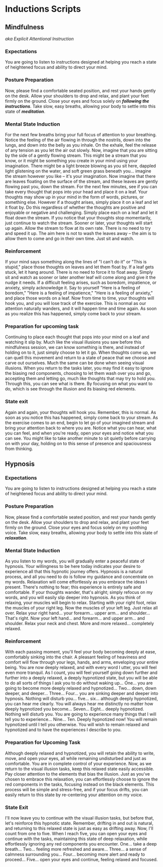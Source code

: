 # Inductions Scripts

## Mindfulness

*aka Explicit Attentional Instruction*

### Expectations

You are going to listen to instructions designed at helping you reach a state of heightened focus and ability to direct your mind.

### Posture Preparation

Now, please find a comfortable seated position, and rest your hands gently on the desk. Allow your shoulders to drop and relax, and plant your feet firmly on the ground.
Close your eyes and focus solely on ***following the instructions***.
Take slow, easy breaths, allowing your body to settle into this state of ***meditation***.

### Mental State Induction

For the next few breaths bring your full focus of attention to your breathing.
Notice the feeling of the air flowing in through the nostrils, down into the lungs, and down into the belly as you inhale.
On the exhale, feel the release of any tension as you let the air out slowly.
Now, imagine that you are sitting by the side of a gently flowing stream.
This might be a stream that you know, or it might be something you create in your mind using your imagination.
There might be a light breeze blowing as you sit here, dappled light glistening on
the water, and soft green grass beneath you... imagine the stream however you like – it's your imagination.
Now imagine that there are leaves floating on the surface of the stream, and these leaves are gently flowing past you, down the stream.
For the next few minutes, see if you can take every thought that pops into your head and place it on a leaf.
Your thoughts may show up in your mind in the form of words, pictures, or something else.
However if a thought arises, simply place it on a leaf and let it float by.
Do this regardless of whether the thoughts are positive and enjoyable or negative and challenging.
Simply place each on a leaf and let it float down the stream.
If you notice that your thoughts stop momentarily, just continue to watch the stream.
Sooner or later, your thoughts will start up again. Allow the stream to flow at its own rate.
There is no need to try and speed it up.
The aim here is not to wash the leaves away – the aim is to allow them to come and go in their own time.
Just sit and watch.

### Reinforcement

If your mind says something along the lines of "I can't do it" or "This is stupid," place those thoughts on leaves and let them float by.
If a leaf gets stuck, let it hang around. There is no need to force it to float away.
Simply sit and watch as sooner or later another leaf will come along and give it the nudge it needs.
If a difficult feeling arises, such as boredom, impatience, or anxiety, simply acknowledge it.
Say to yourself "Here is a feeling of boredom," "Here is a feeling of impatience," "Here is a feeling of anxiety," and place those words on a leaf.
Now from time to time, your thoughts will hook you, and you will lose track of the exercise.
This is normal as our attention naturally wanders, and it will happen time and time again.
As soon as you realize this has happened, simply come back to your stream.



### Preparation for upcoming task

Continuing to place each thought that pops into your mind on a leaf and watching it slip by.
Much like the visual illusions you saw before this mindfulness session, we can know something is there, and instead of holding on to it, just simply choose to let it go.
When thoughts come up, we can quell this movement and return to a state of peace that we choose and carve out ourselves.
Much the same can be done when seeing visual illusions.
When you return to the tasks later, you may find it easy to ignore the biasing red components, choosing to let them wash over you and go, accepting them and letting go, much like thoughts that may try to hold you.
Through this, you can see what is there.
By focusing on what you want to do, which is see through the illusion and its biasing red elements.

### State exit

Again and again, your thoughts will hook you.
Remember, this is normal.
As soon as you notice this has happened, simply come back to your stream.
As the exercise comes to an end, begin to let go of your imagined stream and bring your attention back to where you are.
Notice what you can hear, what you can feel, and when you're ready, open your eyes and notice what you can see.
You might like to take another minute to sit quietly before carrying on with your day, holding on to this sense of presence and spaciousness from thinking.

## Hypnosis

### Expectations

You are going to listen to instructions designed at helping you reach a state of heightened focus and ability to direct your mind.

### Posture Preparation

Now, please find a comfortable seated position, and rest your hands gently on the desk. Allow your shoulders to drop and relax, and plant your feet firmly on the ground.
Close your eyes and focus solely on my soothing voice.
Take slow, easy breaths, allowing your body to settle into this state of ***relaxation***.


### Mental State Induction

As you listen to my words, you will gradually enter a peaceful state of hypnosis.
Your willingness to be here today indicates your desire to experience all that this hypnotic journey offers.
Hypnosis is a natural process, and all you need to do is follow my guidance and concentrate on my words.
Relaxation will come effortlessly as you embrace the ideas I present.
There's nothing to fear; this experience is entirely safe and comfortable.
If your thoughts wander, that's alright; simply refocus on my words, and you will easily slip deeper into hypnosis.
As you think of relaxing, your muscles will begin to relax. Starting with your right foot, relax the muscles of your right leg.
Now the muscles of your left leg.
Just relax all over.
Relax your right hand... your forearm... upper arm... and shoulder... That's right.
Now your left hand... and forearm... and upper arm... and shoulder.
Relax your neck and chest.
More and more relaxed... completely relaxed.


### Reinforcement

With each passing moment, you'll feel your body becoming deeply at ease, comfortably sinking into the chair.
A pleasant feeling of heaviness and comfort will flow through your legs, hands, and arms, enveloping your entire being.
You are now deeply relaxed, and with every word I utter, you will feel even more tranquil.
As I count, you will feel yourself going down further and further into a deeply relaxed, a deeply hypnotized state, but you will be able to do all sorts of things I ask you to do without waking up... One... you are going to become more deeply relaxed and hypnotized... Two... down, down deeper, and deeper... Three... Four... you are sinking deeper and deeper into hypnosis.
Nothing will disturb you... five... six... although deeply hypnotized, you can hear me clearly.
You will always hear me distinctly no matter how deeply hypnotized you become... Seven... Eight... deeply hypnotized.
Nothing will disturb you.
You are going to experience many things that I will tell you to experience... Nine... Ten.
Deeply hypnotized now! You will remain hypnotized until I tell you otherwise.
You will wish to remain relaxed and hypnotized and to have the experiences I describe to you.

### Preparation for Upcoming Task

Although deeply relaxed and hypnotized, you will retain the ability to write, move, and open your eyes, all while remaining undisturbed and just as comfortable.
You are in complete control of your experience.
Now, as we return to the visual illusion tasks, keep this relaxed state easily accessible.
Pay closer attention to the elements that bias the illusion.
Just as you've chosen to embrace this relaxation, you can effortlessly choose to ignore the red components in the tasks, focusing instead on the black elements.
This process will be simple and stress-free, and if your focus drifts, you can easily return to this state by re-centering your attention on my voice.

### State Exit

I'll now leave you to continue with the visual illusion tasks, but before that, let's reinforce this hypnotic state.
Remember, drifting in and out is natural, and returning to this relaxed state is just as easy as drifting away.
Now, I'll count from one to five.
When I reach five, you can open your eyes and continue with the tasks, maintaining this state of deep relaxation, while effortlessly ignoring any red components you encounter.
One... take a deep breath... Two... feeling more refreshed and aware... Three... a sense of calmness surrounding you... Four... becoming more alert and ready to proceed... Five... open your eyes and continue, feeling relaxed and focused.
